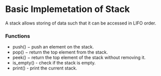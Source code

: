 # Basic Implemetation of Stack

A stack allows storing of data such that it can be accessed in LIFO order.

### Functions
- push() − push an element on the stack.
- pop() − return the top element from the stack.
- peek() − return the top element of the stack without removing it.
- is_empty() - check if the stack is empty.
- print() - print the current stack.